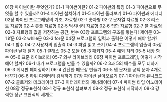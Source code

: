 01장 파이썬이란 무엇인가?
01-1 파이썬이란?
01-2 파이썬의 특징
01-3 파이썬으로 무엇을 할 수 있을까?
01-4 파이썬 설치하기
01-5 파이썬 둘러보기
01-6 파이썬과 에디터
02장 파이썬 프로그래밍의 기초, 자료형
02-1 숫자형
02-2 문자열 자료형
02-3 리스트 자료형
02-4 튜플 자료형
02-5 딕셔너리 자료형
02-6 집합 자료형
02-7 불 자료형
02-8 자료형의 값을 저장하는 공간, 변수
03장 프로그램의 구조를 쌓는다! 제어문
03-1 if문
03-2 while문
03-3 for문
04장 프로그램의 입력과 출력은 어떻게 해야 할까?
04-1 함수
04-2 사용자의 입출력
04-3 파일 읽고 쓰기
04-4 프로그램의 입출력
05장 파이썬 날개 달기
05-1 클래스
05-2 모듈
05-3 패키지
05-4 예외 처리
05-5 내장 함수
05-6 표준 라이브러리
05-7 외부 라이브러리
06장 파이썬 프로그래밍, 어떻게 시작해야 할까?
06-1 내가 프로그램을 만들 수 있을까?
06-2 3과 5의 배수를 모두 더하기
06-3 게시판 페이징하기
06-4 간단한 메모장 만들기
06-5 탭 문자를 공백 문자 4개로 바꾸기
06-6 하위 디렉터리 검색하기
07장 파이썬 날아오르기
07-1 파이썬과 유니코드
07-2 클로저와 데코레이터
07-3 이터레이터와 제너레이터
07-4 파이썬 타입 어노테이션
08장 정규표현식
08-1 정규 표현식 살펴보기
08-2 정규 표현식 시작하기
08-3 강력한 정규 표현식의 세계로